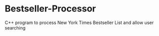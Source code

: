 # Bestseller-Processor
C++ program to process New York Times Bestseller List and allow user searching
